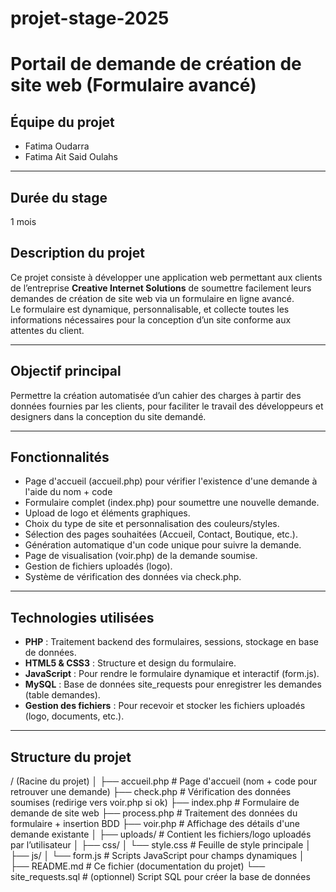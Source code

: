 # projet-stage-2025
# Portail de demande de création de site web (Formulaire avancé)


## Équipe du projet

- Fatima Oudarra  
- Fatima Ait Said Oulahs

---

## Durée du stage

 1 mois
 
## Description du projet

Ce projet consiste à développer une application web permettant aux clients de l’entreprise **Creative Internet Solutions** de soumettre facilement leurs demandes de création de site web via un formulaire en ligne avancé.  
Le formulaire est dynamique, personnalisable, et collecte toutes les informations nécessaires pour la conception d’un site conforme aux attentes du client.

---

## Objectif principal

Permettre la création automatisée d’un cahier des charges à partir des données fournies par les clients, pour faciliter le travail des développeurs et designers dans la conception du site demandé.

---

## Fonctionnalités

- Page d'accueil (accueil.php) pour vérifier l'existence d'une demande à l'aide du nom + code
- Formulaire complet (index.php) pour soumettre une nouvelle demande.  
- Upload de logo et éléments graphiques.
- Choix du type de site et personnalisation des couleurs/styles.  
- Sélection des pages souhaitées (Accueil, Contact, Boutique, etc.).
- Génération automatique d'un code unique pour suivre la demande.  
- Page de visualisation (voir.php) de la demande soumise.
- Gestion de fichiers uploadés (logo).
- Système de vérification des données via check.php.

---

## Technologies utilisées

- **PHP** : Traitement backend des formulaires, sessions, stockage en base de données.
- **HTML5 & CSS3** : Structure et design du formulaire.  
- **JavaScript** : Pour rendre le formulaire dynamique et interactif (form.js). 
- **MySQL** : Base de données site_requests pour enregistrer les demandes (table demandes).  
- **Gestion des fichiers** : Pour recevoir et stocker les fichiers uploadés (logo, documents, etc.).

---

## Structure du projet
/ (Racine du projet)
│
├── accueil.php              # Page d'accueil (nom + code pour retrouver une demande)
├── check.php                # Vérification des données soumises (redirige vers voir.php si ok)
├── index.php                # Formulaire de demande de site web
├── process.php              # Traitement des données du formulaire + insertion BDD
├── voir.php                 # Affichage des détails d'une demande existante
│
├── uploads/                 # Contient les fichiers/logo uploadés par l’utilisateur
│
├── css/
│   └── style.css            # Feuille de style principale
│
├── js/
│   └── form.js              # Scripts JavaScript pour champs dynamiques
│
├── README.md                # Ce fichier (documentation du projet)
└── site_requests.sql        # (optionnel) Script SQL pour créer la base de données


